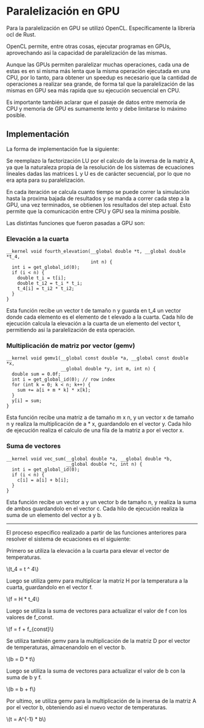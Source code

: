 # Paralelización en GPU

Para la paralelización en GPU se utilizó OpenCL. Específicamente la librería ocl de Rust.

OpenCL permite, entre otras cosas, ejecutar programas en GPUs, aprovechando asi la capacidad de paralelización de las mismas.

Aunque las GPUs permiten paralelizar muchas operaciones, cada una de estas es en si misma más lenta que la misma operación ejecutada en una CPU, por lo tanto, para obtener un speedup es necesario que la cantidad de operaciones a realizar sea grande, de forma tal que la paralelización de las mismas en GPU sea más rapida que su ejecución secuencial en CPU.

Es importante también aclarar que el pasaje de datos entre memoria de CPU y memoria de GPU es sumamente lento y debe limitarse lo máximo posible.

## Implementación

La forma de implementación fue la siguiente:

Se reemplazo la factorización LU por el calculo de la inversa de la matriz A, ya que la naturaleza propia de la resolución de los sistemas de ecuaciones lineales dadas las matrices L y U es de carácter secuencial, por lo que no era apta para su paralelización.

En cada iteración se calcula cuanto tiempo se puede correr la simulación hasta la proxima bajada de resultados y se manda a correr cada step a la GPU, una vez terminados, se obtienen los resultados del step actual. Esto permite que la comunicación entre CPU y GPU sea la minima posible.

Las distintas funciones que fueron pasadas a GPU son:

### Elevación a la cuarta

```
__kernel void fourth_elevation(__global double *t, __global double *t_4,
                               int n) {
  int i = get_global_id(0);
  if (i < n) {
    double t_i = t[i];
    double t_i2 = t_i * t_i;
    t_4[i] = t_i2 * t_i2;
  }
}
```

Esta función recibe un vector t de tamaño n y guarda en t_4 un vector donde cada elemento es el elemento de t elevado a la cuarta.
Cada hilo de ejecución calcula la elevación a la cuarta de un elemento del vector t, permitiendo asi la paralelización de esta operación.

### Multiplicación de matriz por vector (gemv)

```
__kernel void gemv1(__global const double *a, __global const double *x,
                    __global double *y, int m, int n) {
  double sum = 0.0f;
  int i = get_global_id(0); // row index
  for (int k = 0; k < n; k++) {
    sum += a[i + m * k] * x[k];
  }
  y[i] = sum;
}
```

Esta función recibe una matriz a de tamaño m x n, y un vector x de tamaño n y realiza la multiplicación de a * x, guardandolo en el vector y.
Cada hilo de ejecución realiza el calculo de una fila de la matriz a por el vector x.

### Suma de vectores

```
__kernel void vec_sum(__global double *a, __global double *b,
                      __global double *c, int n) {
  int i = get_global_id(0);
  if (i < n) {
    c[i] = a[i] + b[i];
  }
}
```

Esta función recibe un vector a y un vector b de tamaño n, y realiza la suma de ambos guardandolo en el vector c.
Cada hilo de ejecución realiza la suma de un elemento del vector a y b.

----------------------------------------------------

El proceso especifico realizado a partir de las funciones anteriores para resolver el sistema de ecuaciones es el siguiente:

Primero se utiliza la elevación a la cuarta para elevar el vector de temperaturas.

\\(t_4 = t ^ 4\\)

Luego se utiliza gemv para multiplicar la matriz H por la temperatura a la cuarta, guardandolo en el vector f.

\\(f = H * t_4\\)

Luego se utiliza la suma de vectores para actualizar el valor de f con los valores de f_const.

\\(f = f + f_{const}\\)

Se utiliza también gemv para la multiplicación de la matriz D por el vector de temperaturas, almacenandolo en el vector b.

\\(b = D * t\\)

Luego se utiliza la suma de vectores para actualizar el valor de b con la suma de b y f.

\\(b = b + f\\)

Por ultimo, se utiliza gemv para la multiplicación de la inversa de la matriz A por el vector b, obteniendo asi el nuevo vector de temperaturas.

\\(t = A^{-1} * b\\)